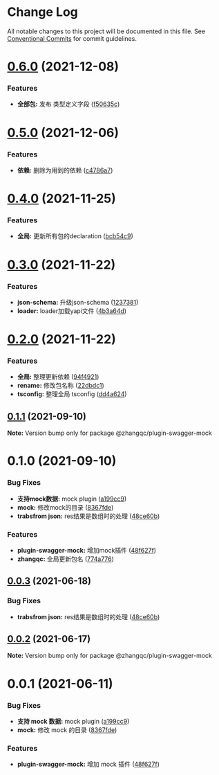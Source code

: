 # Change Log

All notable changes to this project will be documented in this file.
See [Conventional Commits](https://conventionalcommits.org) for commit guidelines.

# [0.6.0](https://github.com/kkaaddff/moon-private/compare/@zhangqc/plugin-swagger-mock@0.5.0...@zhangqc/plugin-swagger-mock@0.6.0) (2021-12-08)


### Features

* **全部包:** 发布 类型定义字段 ([f50635c](https://github.com/kkaaddff/moon-private/commit/f50635c06eb5236d6ce9c14137b0b8c30b8b5998))





# [0.5.0](https://github.com/kkaaddff/moon-private/compare/@zhangqc/plugin-swagger-mock@0.4.0...@zhangqc/plugin-swagger-mock@0.5.0) (2021-12-06)


### Features

* **依赖:** 删除为用到的依赖 ([c4786a7](https://github.com/kkaaddff/moon-private/commit/c4786a769d21d3b766e7cc4073ad400541f6dfb3))





# [0.4.0](https://github.com/kkaaddff/moon-private/compare/@zhangqc/plugin-swagger-mock@0.3.0...@zhangqc/plugin-swagger-mock@0.4.0) (2021-11-25)


### Features

* **全局:** 更新所有包的declaration ([bcb54c9](https://github.com/kkaaddff/moon-private/commit/bcb54c9785b663c9028ee83fde8ebcdfc8a90a4a))





# [0.3.0](https://github.com/kkaaddff/moon-private/compare/@zhangqc/plugin-swagger-mock@0.2.0...@zhangqc/plugin-swagger-mock@0.3.0) (2021-11-22)


### Features

* **json-schema:** 升级json-schema ([1237381](https://github.com/kkaaddff/moon-private/commit/123738160930f1cd8de4cba7126f75908ed7b737))
* **loader:** loader加载yapi文件 ([4b3a64d](https://github.com/kkaaddff/moon-private/commit/4b3a64d902848b2c3c82394e963217b9a452ce87))





# [0.2.0](https://github.com/kkaaddff/moon-private/compare/@zhangqc/plugin-swagger-mock@0.1.1...@zhangqc/plugin-swagger-mock@0.2.0) (2021-11-22)


### Features

* **全局:** 整理更新依赖 ([94f4921](https://github.com/kkaaddff/moon-private/commit/94f4921249790f0eb80de0923422704f99ca4377))
* **rename:** 修改包名称 ([22dbdc1](https://github.com/kkaaddff/moon-private/commit/22dbdc1c845efd54035f69a760b7a7c7cfc07fc9))
* **tsconfig:** 整理全局 tsconfig ([dd4a624](https://github.com/kkaaddff/moon-private/commit/dd4a624538ed2e4324287d99671ca2470c23c5cd))





## [0.1.1](https://github.com/kkaaddff/moon-private/compare/@zhangqc/plugin-swagger-mock@0.1.0...@zhangqc/plugin-swagger-mock@0.1.1) (2021-09-10)

**Note:** Version bump only for package @zhangqc/plugin-swagger-mock





# 0.1.0 (2021-09-10)


### Bug Fixes

* **支持mock数据:** mock plugin ([a199cc9](https://github.com/kkaaddff/moon-private/commit/a199cc965c148c97c31d8a06d03ab9a50e08646b))
* **mock:** 修改mock的目录 ([8367fde](https://github.com/kkaaddff/moon-private/commit/8367fdeec5cd77abbb094acb755fd234d4b659ad))
* **trabsfrom json:** res结果是数组时的处理 ([48ce60b](https://github.com/kkaaddff/moon-private/commit/48ce60b5207a76300d944c1f625a0866ca09ef8e))


### Features

* **plugin-swagger-mock:** 增加mock插件 ([48f627f](https://github.com/kkaaddff/moon-private/commit/48f627fe7c19b9831b492c33bbbe14ff2e46f518))
* **zhangqc:** 全局更新包名 ([774a776](https://github.com/kkaaddff/moon-private/commit/774a7768545ace36515d355b47bce97b5205bc65))





## [0.0.3](https://github.com/kkaaddff/moon-private/compare/@zhangqc/plugin-swagger-mock@0.0.2...@zhangqc/plugin-swagger-mock@0.0.3) (2021-06-18)


### Bug Fixes

* **trabsfrom json:** res结果是数组时的处理 ([48ce60b](https://github.com/kkaaddff/moon-private/commit/48ce60b5207a76300d944c1f625a0866ca09ef8e))





## [0.0.2](https://github.com/kkaaddff/moon-private/compare/@zhangqc/plugin-swagger-mock@0.1.0...@zhangqc/plugin-swagger-mock@0.0.2) (2021-06-17)

**Note:** Version bump only for package @zhangqc/plugin-swagger-mock





# 0.0.1 (2021-06-11)

### Bug Fixes

- **支持 mock 数据:** mock plugin ([a199cc9](https://github.com/kkaaddff/moon-private/commit/a199cc965c148c97c31d8a06d03ab9a50e08646b))
- **mock:** 修改 mock 的目录 ([8367fde](https://github.com/kkaaddff/moon-private/commit/8367fdeec5cd77abbb094acb755fd234d4b659ad))

### Features

- **plugin-swagger-mock:** 增加 mock 插件 ([48f627f](https://github.com/kkaaddff/moon-private/commit/48f627fe7c19b9831b492c33bbbe14ff2e46f518))

